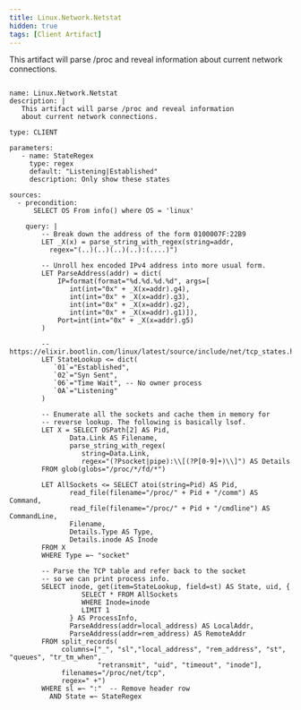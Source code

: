 ```yaml
---
title: Linux.Network.Netstat
hidden: true
tags: [Client Artifact]
---
```


This artifact will parse /proc and reveal information
about current network connections.


<pre><code class="language-yaml">
name: Linux.Network.Netstat
description: |
   This artifact will parse /proc and reveal information
   about current network connections.

type: CLIENT

parameters:
   - name: StateRegex
     type: regex
     default: "Listening|Established"
     description: Only show these states

sources:
  - precondition:
      SELECT OS From info() where OS = 'linux'

    query: |
        -- Break down the address of the form 0100007F:22B9
        LET _X(x) = parse_string_with_regex(string=addr,
          regex="(..)(..)(..)(..):(....)")

        -- Unroll hex encoded IPv4 address into more usual form.
        LET ParseAddress(addr) = dict(
            IP=format(format="%d.%d.%d.%d", args=[
               int(int="0x" + _X(x=addr).g4),
               int(int="0x" + _X(x=addr).g3),
               int(int="0x" + _X(x=addr).g2),
               int(int="0x" + _X(x=addr).g1)]),
            Port=int(int="0x" + _X(x=addr).g5)
        )

        -- https://elixir.bootlin.com/linux/latest/source/include/net/tcp_states.h#L14
        LET StateLookup <= dict(
           `01`="Established",
           `02`="Syn Sent",
           `06`="Time Wait", -- No owner process
           `0A`="Listening"
        )

        -- Enumerate all the sockets and cache them in memory for
        -- reverse lookup. The following is basically lsof.
        LET X = SELECT OSPath[2] AS Pid,
               Data.Link AS Filename,
               parse_string_with_regex(
                  string=Data.Link,
                  regex="(?P<Type>socket|pipe):\\[(?P<inode>[0-9]+)\\]") AS Details
        FROM glob(globs="/proc/*/fd/*")

        LET AllSockets <= SELECT atoi(string=Pid) AS Pid,
               read_file(filename="/proc/" + Pid + "/comm") AS Command,
               read_file(filename="/proc/" + Pid + "/cmdline") AS CommandLine,
               Filename,
               Details.Type AS Type,
               Details.inode AS Inode
        FROM X
        WHERE Type =~ "socket"

        -- Parse the TCP table and refer back to the socket
        -- so we can print process info.
        SELECT inode, get(item=StateLookup, field=st) AS State, uid, {
                  SELECT * FROM AllSockets
                  WHERE Inode=inode
                  LIMIT 1
               } AS ProcessInfo,
               ParseAddress(addr=local_address) AS LocalAddr,
               ParseAddress(addr=rem_address) AS RemoteAddr
        FROM split_records(
             columns=["_", "sl","local_address", "rem_address", "st", "queues", "tr_tm_when",
                      "retransmit", "uid", "timeout", "inode"],
             filenames="/proc/net/tcp",
             regex=" +")
        WHERE sl =~ ":"  -- Remove header row
          AND State =~ StateRegex

</code></pre>

